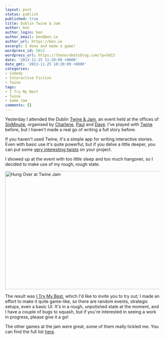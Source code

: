 ```yaml
---
layout: post
status: publish
published: true
title: Dublin Twine & Jam
author: ben
author_login: ben
author_email: ben@ben.ie
author_url: https://ben.ie
excerpt: I done and made a game!
wordpress_id: 5013
wordpress_url: https://thenorobotsblog.com/?p=5013
date: '2013-11-25 11:20:09 +0000'
date_gmt: '2013-11-25 10:20:09 +0000'
categories:
- Comedy
- Interactive Fiction
- Twine
tags:
- I Try My Best
- Twine
- Game Jam
comments: []
---
```

<p>Yesterday I attended the Dublin <a href="https://www.dublintwinejam.com" target="_blank">Twine &amp; Jam</a>, an event held at the offices of <a href="https://www.sixminute.com/" target="_blank">SixMinute</a>, organised by <a href="https://alphachar.com/" target="_blank">Charlene</a>, <a href="https://www.dreamfeel.net/" target="_blank">Paul</a> and <a href="https://davetheallthing.com/" target="_blank">Dave</a>. I've played with <a href="https://twinery.org" target="_blank">Twine</a> before, but I haven't made a real go of writing a full story before.</p>
<p>If you haven't used Twine, it's a simple app for writing interactive stories. Even with basic use it's quite powerful, but if you delve a little deeper, you can put some <a href="https://scoutshonour.com/cowgirl/" target="_blank">very interesting twists</a> on your project.</p>
<p>I showed up at the event with too little sleep and too much hangover, so I decided to make use of my rough, rough state.</p>
<p><img class="alignnone size-large wp-image-5015 aligncenter" alt="Hung Over at Twine Jam" src="assets/uploads/norobots/uploads/2013/11/Photo-on-24-11-2013-at-11.41.jpg" width="580" height="386" /></p>
<p>The result was <a href="https://philome.la/bursaar/i-try-my-best" target="_blank">I Try My Best</a>, which I'd like to invite you to try out; I made an effort to make it quite game-like, so there are random events, strategic setups, even a basic UI. It's in a rough, unpolished state at the moment, and I have a couple of bugs to squash, but if you're interested in seeing a work in progress, please give it a go!</p>
<p>The other games at the jam were great, some of them really tickled me. You can find the full list <a href="https://www.dublintwinejam.com/the-games.html" target="_blank">here</a>.</p>
